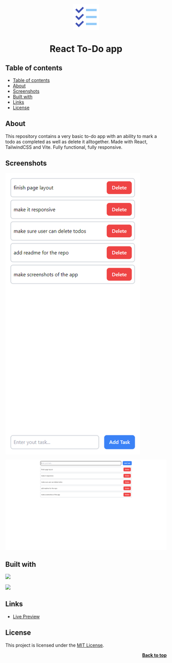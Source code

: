 <a name="readme-top"></a>

<div align="center">
    <a href="https://github.com/seesmof/">
        <img src="./public/logo.png" alt="Logo" height="80">
    </a>

<h1 align="center">React To-Do app</h1>
</div>

## Table of contents

- [Table of contents](#table-of-contents)
- [About](#about)
- [Screenshots](#screenshots)
- [Built with](#built-with)
- [Links](#links)
- [License](#license)

## About

This repository contains a very basic to-do app with an ability to mark a todo as completed as well as delete it alltogether. Made with React, TailwindCSS and Vite. Fully functional, fully responsive.

## Screenshots

![](./public/mobile.png)

![](./public/desktop.png)

## Built with

![](https://img.shields.io/badge/React-20232A?style=for-the-badge&logo=react&logoColor=61DAFB)

![](https://img.shields.io/badge/Tailwind_CSS-38B2AC?style=for-the-badge&logo=tailwind-css&logoColor=white)

## Links

- [Live Preview](https://seesmof.github.io/react-todo-app/)

## License

This project is licensed under the [MIT License](./LICENSE).

<p align="right"><a href="#readme-top"><strong>Back to top</strong></a></p>
